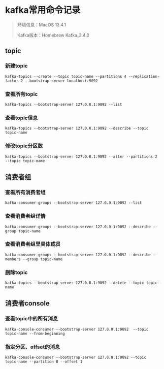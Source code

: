# kafka常用命令记录

> 环境信息：MacOS 13.4.1
>
> Kafka版本：Homebrew Kafka_3.4.0

## topic

### 新建topic

`kafka-topics --create --topic topic-name --partitions 4 --replication-factor 2 --bootstrap-server localhost:9092`

### 查看所有topic

`kafka-topics --bootstrap-server 127.0.0.1:9092 --list`

### 查看topic信息

`kafka-topics --bootstrap-server 127.0.0.1:9092 --describe --topic topic-name`

### 修改topic分区数

`kafka-topics --bootstrap-server 127.0.0.1:9092 --alter --partitions 2 --topic topic-name`

## 消费者组

### 查看所有消费者组

`kafka-consumer-groups --bootstrap-server 127.0.0.1:9092 --list`

### 查看消费者组详情

`kafka-consumer-groups --bootstrap-server 127.0.0.1:9092 --describe --group topic-name`

### 查看消费者组里具体成员

`kafka-consumer-groups --bootstrap-server 127.0.0.1:9092 --describe --members --group topic-name`

### 删除topic

`kafka-topics --bootstrap-server 127.0.0.1:9092 --delete --topic topic-name`

## 消费者console

### 查看topic中的所有消息

`kafka-console-consumer --bootstrap-server 127.0.0.1:9092  --topic topic-name --from-beginning`

### 指定分区、offset的消息

`kafka-console-consumer --bootstrap-server 127.0.0.1:9092 --topic topic-name --partition 0 --offset 1`
